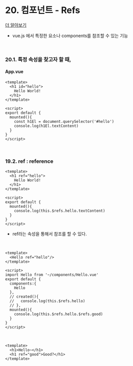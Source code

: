 # 20. 컴포넌트 - Refs

[더 알아보기](https://kr.vuejs.org/v2/guide/components.html)

- vue.js 에서 특정한 요소나 components를 참조할 수 있는 기능

<br/>

### 20.1. 특정 속성을 찾고자 할 때,

#### App.vue

```vue
<template>
  <h1 id="hello">
    Hello World!
  </h1>
</template>

<script>
export default {
  mounted(){
    const h1El = document.querySelector('#hello')
    console.log(h1El.textContent)
  }
}
</script>
```

<br/>

### 19.2. ref : reference

```vue
<template>
  <h1 ref="hello">
    Hello World!
  </h1>
</template>

<script>
export default {
  mounted(){
    console.log(this.$refs.hello.textContent)
  }
}
</script>
```

- ref라는 속성을 통해서 참조를 할 수 있다. 

<br/>

```vue
<template>
  <Hello ref="hello"/>
</template>

<script>
import Hello from '~/components/Hello.vue'
export default {
  components:{
    Hello
  },
  // created(){
  //   console.log(this.$refs.hello)
  // },
  mounted(){
    console.log(this.$refs.hello.$refs.good)
  }
}
</script>
```

<br/>

```vue
<template>
  <h1>Hello~</h1>
  <h1 ref="good">Good?</h1>
</template>
```

